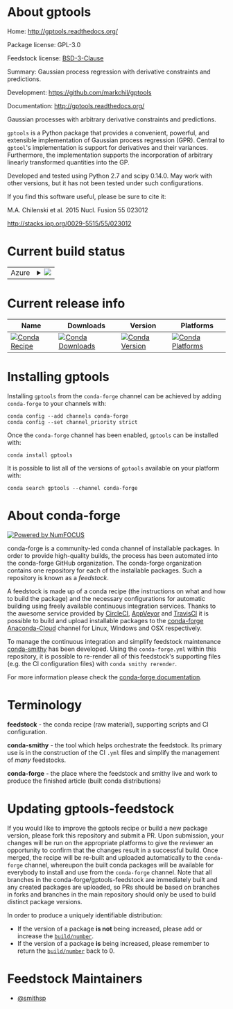 About gptools
=============

Home: http://gptools.readthedocs.org/

Package license: GPL-3.0

Feedstock license: [BSD-3-Clause](https://github.com/conda-forge/gptools-feedstock/blob/master/LICENSE.txt)

Summary: Gaussian process regression with derivative constraints and predictions.

Development: https://github.com/markchil/gptools

Documentation: http://gptools.readthedocs.org/

Gaussian processes with arbitrary derivative constraints and predictions.

`gptools` is a Python package that provides a convenient, powerful, and extensible
implementation of Gaussian process regression (GPR). Central to `gptool`'s
implementation is support for derivatives and their variances. Furthermore, the
implementation supports the incorporation of arbitrary linearly transformed
quantities into the GP.

Developed and tested using Python 2.7 and scipy 0.14.0. May work with other
versions, but it has not been tested under such configurations.

If you find this software useful, please be sure to cite it:

M.A. Chilenski et al. 2015 Nucl. Fusion 55 023012

http://stacks.iop.org/0029-5515/55/023012


Current build status
====================


<table>
    
  <tr>
    <td>Azure</td>
    <td>
      <details>
        <summary>
          <a href="https://dev.azure.com/conda-forge/feedstock-builds/_build/latest?definitionId=5586&branchName=master">
            <img src="https://dev.azure.com/conda-forge/feedstock-builds/_apis/build/status/gptools-feedstock?branchName=master">
          </a>
        </summary>
        <table>
          <thead><tr><th>Variant</th><th>Status</th></tr></thead>
          <tbody><tr>
              <td>linux_64_numpy1.18python3.7.____cpython</td>
              <td>
                <a href="https://dev.azure.com/conda-forge/feedstock-builds/_build/latest?definitionId=5586&branchName=master">
                  <img src="https://dev.azure.com/conda-forge/feedstock-builds/_apis/build/status/gptools-feedstock?branchName=master&jobName=linux&configuration=linux_64_numpy1.18python3.7.____cpython" alt="variant">
                </a>
              </td>
            </tr><tr>
              <td>linux_64_numpy1.18python3.8.____cpython</td>
              <td>
                <a href="https://dev.azure.com/conda-forge/feedstock-builds/_build/latest?definitionId=5586&branchName=master">
                  <img src="https://dev.azure.com/conda-forge/feedstock-builds/_apis/build/status/gptools-feedstock?branchName=master&jobName=linux&configuration=linux_64_numpy1.18python3.8.____cpython" alt="variant">
                </a>
              </td>
            </tr><tr>
              <td>linux_64_numpy1.19python3.9.____cpython</td>
              <td>
                <a href="https://dev.azure.com/conda-forge/feedstock-builds/_build/latest?definitionId=5586&branchName=master">
                  <img src="https://dev.azure.com/conda-forge/feedstock-builds/_apis/build/status/gptools-feedstock?branchName=master&jobName=linux&configuration=linux_64_numpy1.19python3.9.____cpython" alt="variant">
                </a>
              </td>
            </tr><tr>
              <td>linux_64_numpy1.21python3.10.____cpython</td>
              <td>
                <a href="https://dev.azure.com/conda-forge/feedstock-builds/_build/latest?definitionId=5586&branchName=master">
                  <img src="https://dev.azure.com/conda-forge/feedstock-builds/_apis/build/status/gptools-feedstock?branchName=master&jobName=linux&configuration=linux_64_numpy1.21python3.10.____cpython" alt="variant">
                </a>
              </td>
            </tr><tr>
              <td>osx_64_numpy1.18python3.7.____cpython</td>
              <td>
                <a href="https://dev.azure.com/conda-forge/feedstock-builds/_build/latest?definitionId=5586&branchName=master">
                  <img src="https://dev.azure.com/conda-forge/feedstock-builds/_apis/build/status/gptools-feedstock?branchName=master&jobName=osx&configuration=osx_64_numpy1.18python3.7.____cpython" alt="variant">
                </a>
              </td>
            </tr><tr>
              <td>osx_64_numpy1.18python3.8.____cpython</td>
              <td>
                <a href="https://dev.azure.com/conda-forge/feedstock-builds/_build/latest?definitionId=5586&branchName=master">
                  <img src="https://dev.azure.com/conda-forge/feedstock-builds/_apis/build/status/gptools-feedstock?branchName=master&jobName=osx&configuration=osx_64_numpy1.18python3.8.____cpython" alt="variant">
                </a>
              </td>
            </tr><tr>
              <td>osx_64_numpy1.19python3.9.____cpython</td>
              <td>
                <a href="https://dev.azure.com/conda-forge/feedstock-builds/_build/latest?definitionId=5586&branchName=master">
                  <img src="https://dev.azure.com/conda-forge/feedstock-builds/_apis/build/status/gptools-feedstock?branchName=master&jobName=osx&configuration=osx_64_numpy1.19python3.9.____cpython" alt="variant">
                </a>
              </td>
            </tr><tr>
              <td>osx_64_numpy1.21python3.10.____cpython</td>
              <td>
                <a href="https://dev.azure.com/conda-forge/feedstock-builds/_build/latest?definitionId=5586&branchName=master">
                  <img src="https://dev.azure.com/conda-forge/feedstock-builds/_apis/build/status/gptools-feedstock?branchName=master&jobName=osx&configuration=osx_64_numpy1.21python3.10.____cpython" alt="variant">
                </a>
              </td>
            </tr>
          </tbody>
        </table>
      </details>
    </td>
  </tr>
</table>

Current release info
====================

| Name | Downloads | Version | Platforms |
| --- | --- | --- | --- |
| [![Conda Recipe](https://img.shields.io/badge/recipe-gptools-green.svg)](https://anaconda.org/conda-forge/gptools) | [![Conda Downloads](https://img.shields.io/conda/dn/conda-forge/gptools.svg)](https://anaconda.org/conda-forge/gptools) | [![Conda Version](https://img.shields.io/conda/vn/conda-forge/gptools.svg)](https://anaconda.org/conda-forge/gptools) | [![Conda Platforms](https://img.shields.io/conda/pn/conda-forge/gptools.svg)](https://anaconda.org/conda-forge/gptools) |

Installing gptools
==================

Installing `gptools` from the `conda-forge` channel can be achieved by adding `conda-forge` to your channels with:

```
conda config --add channels conda-forge
conda config --set channel_priority strict
```

Once the `conda-forge` channel has been enabled, `gptools` can be installed with:

```
conda install gptools
```

It is possible to list all of the versions of `gptools` available on your platform with:

```
conda search gptools --channel conda-forge
```


About conda-forge
=================

[![Powered by
NumFOCUS](https://img.shields.io/badge/powered%20by-NumFOCUS-orange.svg?style=flat&colorA=E1523D&colorB=007D8A)](https://numfocus.org)

conda-forge is a community-led conda channel of installable packages.
In order to provide high-quality builds, the process has been automated into the
conda-forge GitHub organization. The conda-forge organization contains one repository
for each of the installable packages. Such a repository is known as a *feedstock*.

A feedstock is made up of a conda recipe (the instructions on what and how to build
the package) and the necessary configurations for automatic building using freely
available continuous integration services. Thanks to the awesome service provided by
[CircleCI](https://circleci.com/), [AppVeyor](https://www.appveyor.com/)
and [TravisCI](https://travis-ci.com/) it is possible to build and upload installable
packages to the [conda-forge](https://anaconda.org/conda-forge)
[Anaconda-Cloud](https://anaconda.org/) channel for Linux, Windows and OSX respectively.

To manage the continuous integration and simplify feedstock maintenance
[conda-smithy](https://github.com/conda-forge/conda-smithy) has been developed.
Using the ``conda-forge.yml`` within this repository, it is possible to re-render all of
this feedstock's supporting files (e.g. the CI configuration files) with ``conda smithy rerender``.

For more information please check the [conda-forge documentation](https://conda-forge.org/docs/).

Terminology
===========

**feedstock** - the conda recipe (raw material), supporting scripts and CI configuration.

**conda-smithy** - the tool which helps orchestrate the feedstock.
                   Its primary use is in the construction of the CI ``.yml`` files
                   and simplify the management of *many* feedstocks.

**conda-forge** - the place where the feedstock and smithy live and work to
                  produce the finished article (built conda distributions)


Updating gptools-feedstock
==========================

If you would like to improve the gptools recipe or build a new
package version, please fork this repository and submit a PR. Upon submission,
your changes will be run on the appropriate platforms to give the reviewer an
opportunity to confirm that the changes result in a successful build. Once
merged, the recipe will be re-built and uploaded automatically to the
`conda-forge` channel, whereupon the built conda packages will be available for
everybody to install and use from the `conda-forge` channel.
Note that all branches in the conda-forge/gptools-feedstock are
immediately built and any created packages are uploaded, so PRs should be based
on branches in forks and branches in the main repository should only be used to
build distinct package versions.

In order to produce a uniquely identifiable distribution:
 * If the version of a package **is not** being increased, please add or increase
   the [``build/number``](https://docs.conda.io/projects/conda-build/en/latest/resources/define-metadata.html#build-number-and-string).
 * If the version of a package **is** being increased, please remember to return
   the [``build/number``](https://docs.conda.io/projects/conda-build/en/latest/resources/define-metadata.html#build-number-and-string)
   back to 0.

Feedstock Maintainers
=====================

* [@smithsp](https://github.com/smithsp/)

